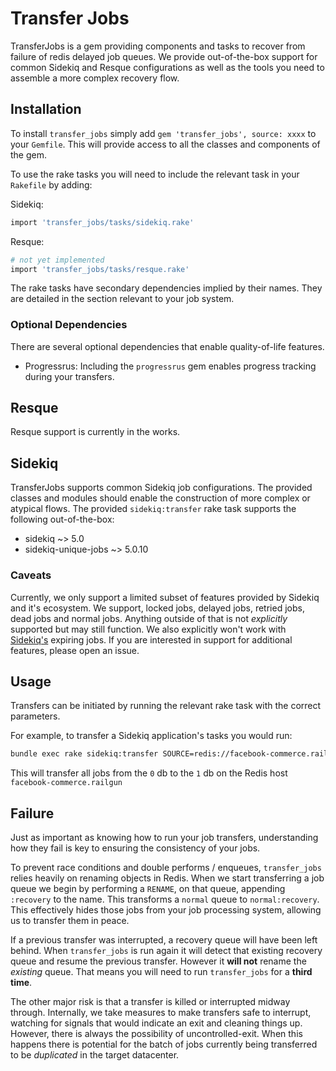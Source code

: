 # Transfer Jobs

TransferJobs is a gem providing components and tasks to recover from failure of redis delayed job queues. We provide out-of-the-box support for common Sidekiq and Resque configurations as well as the tools you need to assemble a more complex recovery flow.

## Installation

To install `transfer_jobs` simply add `gem 'transfer_jobs', source: xxxx` to your `Gemfile`. This will provide access to all the classes and components of the gem.

To use the rake tasks you will need to include the relevant task in your `Rakefile` by adding:

Sidekiq:
```rake
import 'transfer_jobs/tasks/sidekiq.rake'

```

Resque:
```rake
# not yet implemented
import 'transfer_jobs/tasks/resque.rake'

```

The rake tasks have secondary dependencies implied by their names. They are detailed in the section relevant to your job system.

### Optional Dependencies

There are several optional dependencies that enable quality-of-life features.

- Progressrus: Including the `progressrus` gem enables progress tracking during your transfers.

## Resque

Resque support is currently in the works.

## Sidekiq

TransferJobs supports common Sidekiq job configurations. The provided classes and modules should enable the construction of more complex or atypical flows. The provided `sidekiq:transfer` rake task supports the following out-of-the-box:

- sidekiq ~> 5.0
- sidekiq-unique-jobs ~> 5.0.10

### Caveats

Currently, we only support a limited subset of features provided by Sidekiq and it's ecosystem. We support, locked jobs, delayed jobs, retried jobs, dead jobs and normal jobs. Anything outside of that is not _explicitly_ supported but may still function. We also explicitly won't work with [Sidekiq's](https://github.com/mperham/sidekiq/wiki/Pro-Expiring-Jobs) expiring jobs. If you are interested in support for additional features, please open an issue.

## Usage

Transfers can be initiated by running the relevant rake task with the correct parameters.

For example, to transfer a Sidekiq application's tasks you would run:

```bash
bundle exec rake sidekiq:transfer SOURCE=redis://facebook-commerce.railgun/0 SOURCE=redis://facebook-commerce.railgun/1
```

This will transfer all jobs from the `0` db to the `1` db on the Redis host `facebook-commerce.railgun`

## Failure

Just as important as knowing how to run your job transfers, understanding how they fail is key to ensuring the consistency of your jobs.

To prevent race conditions and double performs / enqueues, `transfer_jobs` relies heavily on renaming objects in Redis. When we start transferring a job queue we begin by performing a `RENAME`, on that queue, appending `:recovery` to the name. This transforms a `normal` queue to `normal:recovery`. This effectively hides those jobs from your job processing system, allowing us to transfer them in peace.

If a previous transfer was interrupted, a recovery queue will have been left behind. When `transfer_jobs` is run again it will detect that existing recovery queue and resume the previous transfer. However it **will not** rename the _existing_ queue. That means you will need to run `transfer_jobs` for a **third time**.

The other major risk is that a transfer is killed or interrupted midway through. Internally, we take measures to make transfers safe to interrupt, watching for signals that would indicate an exit and cleaning things up. However, there is always the possibility of uncontrolled-exit. When this happens there is potential for the batch of jobs currently being transferred to be _duplicated_ in the target datacenter.

